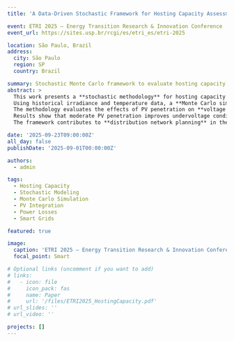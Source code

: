 ```yaml
---
title: 'A Data-Driven Stochastic Framework for Hosting Capacity Assessment in Power Distribution Systems'

event: ETRI 2025 — Energy Transition Research & Innovation Conference
event_url: https://sites.usp.br/rcgi/es/etri_es/etri-2025

location: São Paulo, Brazil
address:
  city: São Paulo
  region: SP
  country: Brazil

summary: Stochastic Monte Carlo framework to evaluate hosting capacity of PV in distribution networks, analyzing voltage profiles, losses, and reverse power flow.
abstract: >
  This work presents a **stochastic methodology** for hosting capacity assessment of photovoltaic (PV) systems in an 18-bus distribution network. 
  Using historical irradiance and temperature data, a **Monte Carlo simulation** framework was developed to capture seasonal variability and emulate realistic PV allocation scenarios. 
  The methodology evaluates the effects of PV penetration on **voltage stability**, **power losses**, and **reverse power flow**, offering a replicable approach to assess distributed generation impacts under uncertainty. 
  Results show that moderate PV penetration improves undervoltage conditions and reduces losses, while higher integration levels increase risks of overvoltage and bidirectional flows. 
  The framework contributes to **distribution network planning** in the context of the energy transition, providing insights into safe and optimized DER integration:contentReference[oaicite:0]{index=0}.

date: '2025-09-23T09:00:00Z'
all_day: false
publishDate: '2025-09-01T00:00:00Z'

authors:
  - admin

tags:
  - Hosting Capacity
  - Stochastic Modeling
  - Monte Carlo Simulation
  - PV Integration
  - Power Losses
  - Smart Grids

featured: true

image:
  caption: 'ETRI 2025 — Energy Transition Research & Innovation Conference'
  focal_point: Smart

# Optional links (uncomment if you want to add)
# links:
#   - icon: file
#     icon_pack: fas
#     name: Paper
#     url: '/files/ETRI2025_HostingCapacity.pdf'
# url_slides: ''
# url_video: ''

projects: []
---
```

